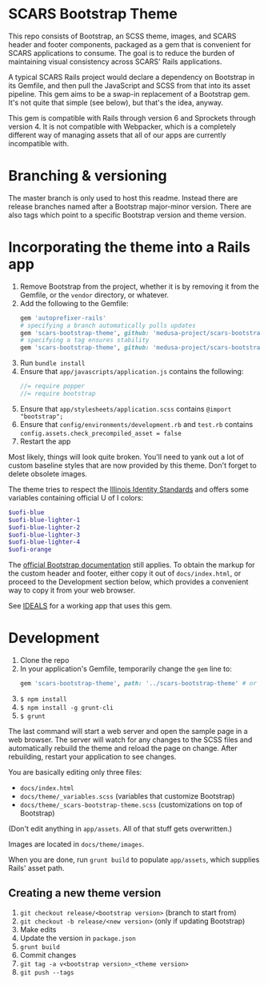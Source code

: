 # SCARS Bootstrap Theme

This repo consists of Bootstrap, an SCSS theme, images, and SCARS header and
footer components, packaged as a gem that is convenient for SCARS applications
to consume. The goal is to reduce the burden of maintaining visual consistency
across SCARS' Rails applications.

A typical SCARS Rails project would declare a dependency on Bootstrap in its
Gemfile, and then pull the JavaScript and SCSS from that into its asset
pipeline. This gem aims to be a swap-in replacement of a Bootstrap gem. It's
not quite that simple (see below), but that's the idea, anyway.

This gem is compatible with Rails through version 6 and Sprockets through
version 4. It is  not compatible with Webpacker, which is a completely
different way of managing assets that all of our apps are currently
incompatible with.

# Branching & versioning

The master branch is only used to host this readme. Instead there are release
branches named after a Bootstrap major-minor version. There are also tags which
point to a specific Bootstrap version and theme version.

# Incorporating the theme into a Rails app

1. Remove Bootstrap from the project, whether it is by removing it from the
   Gemfile, or the `vendor` directory, or whatever.
2. Add the following to the Gemfile:
   ```ruby
   gem 'autoprefixer-rails'
   # specifying a branch automatically pulls updates
   gem 'scars-bootstrap-theme', github: 'medusa-project/scars-bootstrap-theme', branch: 'release/bootstrap-4.4'
   # specifying a tag ensures stability
   gem 'scars-bootstrap-theme', github: 'medusa-project/scars-bootstrap-theme', tag:  'v4.4.1_1.0'
   ```
3. Run `bundle install`
4. Ensure that `app/javascripts/application.js` contains the following:
   ```javascript
   //= require popper
   //= require bootstrap
   ```
5. Ensure that `app/stylesheets/application.scss` contains
   `@import "bootstrap";`
6. Ensure that `config/environments/development.rb` and `test.rb` contains
   `config.assets.check_precompiled_asset = false`
7. Restart the app

Most likely, things will look quite broken. You'll need to yank out a lot of
custom baseline styles that are now provided by this theme. Don't forget to
delete obsolete images.

The theme tries to respect the [Illinois Identity Standards](https://brand.illinois.edu/logos-and-colors.html) and offers some variables containing
official U of I colors:

```scss
$uofi-blue
$uofi-blue-lighter-1
$uofi-blue-lighter-2
$uofi-blue-lighter-3
$uofi-blue-lighter-4
$uofi-orange
```

The [official Bootstrap documentation](https://getbootstrap.com/docs/) still
applies. To obtain the markup for the custom header and footer, either copy it
out of `docs/index.html`, or proceed to the Development section below, which
provides a convenient way to copy it from your web browser.

See [IDEALS](https://github.com/medusa-project/ideals) for a working app that
uses this gem.

# Development

1. Clone the repo
2. In your application's Gemfile, temporarily change the `gem` line to:
   ```ruby
   gem 'scars-bootstrap-theme', path: '../scars-bootstrap-theme' # or whatever
   ```
3. `$ npm install`
4. `$ npm install -g grunt-cli`
5. `$ grunt`

The last command will start a web server and open the sample page in a web
browser. The server will watch for any changes to the SCSS files and
automatically rebuild the theme and reload the page on change. After
rebuilding, restart your application to see changes.

You are basically editing only three files:

* `docs/index.html`
* `docs/theme/_variables.scss` (variables that customize Bootstrap)
* `docs/theme/_scars-bootstrap-theme.scss` (customizations on top of Bootstrap)

(Don't edit anything in `app/assets`. All of that stuff gets overwritten.)

Images are located in `docs/theme/images`.

When you are done, run `grunt build` to populate `app/assets`, which supplies
Rails' asset path.

## Creating a new theme version

1. `git checkout release/<bootstrap version>` (branch to start from)
2. `git checkout -b release/<new version>` (only if updating Bootstrap)
3. Make edits
4. Update the version in `package.json`
5. `grunt build`
6. Commit changes
7. `git tag -a v<bootstrap version>_<theme version>`
8. `git push --tags`
